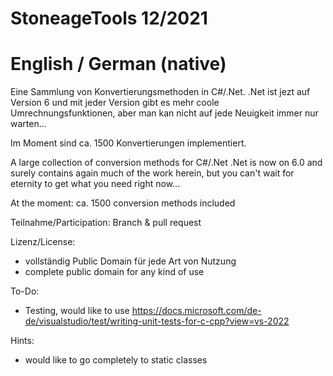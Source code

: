 # StoneageTools 12/2021
# English / German (native)
Eine Sammlung von Konvertierungsmethoden in C#/.Net. .Net ist jezt auf Version 6 und mit jeder Version gibt es mehr coole Umrechnungsfunktionen, aber man kan nicht auf jede Neuigkeit immer nur warten...

Im Moment sind ca. 1500 Konvertierungen implementiert.

A large collection of conversion methods for C#/.Net .Net is now on 6.0 and surely contains again much of the work herein, but you can't wait for eternity to get what you need right now...

At the moment: ca. 1500 conversion methods included

Teilnahme/Participation: Branch & pull request

Lizenz/License: 
- vollständig Public Domain für jede Art von Nutzung
- complete public domain for any kind of use


To-Do:
- Testing, would like to use https://docs.microsoft.com/de-de/visualstudio/test/writing-unit-tests-for-c-cpp?view=vs-2022

Hints:
- would like to go completely to static classes
